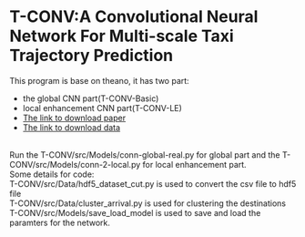 # T-CONV:A Convolutional Neural Network For Multi-scale Taxi Trajectory Prediction
This program is base on theano, it has two part:
- the global CNN part(T-CONV-Basic)
- local enhancement CNN part(T-CONV-LE)
- [The link to download paper](https://arxiv.org/abs/1611.07635)
- [The link to download data](https://www.kaggle.com/c/pkdd-15-predict-taxi-service-trajectory-i/data)
</br>
Run the T-CONV/src/Models/conn-global-real.py for global part and the T-CONV/src/Models/conn-2-local.py for local enhancement part. </br>
Some details for code:</br>
T-CONV/src/Data/hdf5_dataset_cut.py is used to convert the csv file to hdf5 file</br>
T-CONV/src/Data/cluster_arrival.py is used for clustering the destinations</br>
T-CONV/src/Models/save_load_model is used to save and load the paramters for the network.